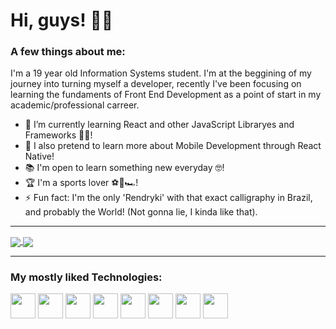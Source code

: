 # **Hi, guys!** 👋🏽

### A few things about me: 
I'm a 19 year old Information Systems student. I'm at the beggining of my journey into turning myself a developer, recently I've been focusing on learning the fundaments of Front End Development as a point of start in my academic/professional carreer. 

- 🌱 I’m currently learning React and other JavaScript Libraryes and Frameworks 👨‍💻!
- 📱 I also pretend to learn more about Mobile Development through React Native!
- 📚 I'm open to learn something new everyday 🤓!
- 🏆 I'm a sports lover ⚽🏈🏎!
- ⚡ Fun fact: I'm the only 'Rendryki' with that exact calligraphy in Brazil, and probably the World! (Not gonna lie, I kinda like that).

---------------------------------------------------------------

<a href='https://github.com/Rendryki/github-readme-stats'> 
  <img align="center" src='https://github-readme-stats.vercel.app/api?username=Rendryki&show_icons=true&theme=gotham' />
</a>
<a href='https://github.com/Rendryki/github-readme-stats'> 
  <img align="center" src='https://github-readme-stats.vercel.app/api/top-langs/?username=Rendryki&langs_count=5&layout=compact' />
</a>

---------------------------------------------------------------

### My mostly liked Technologies:
<div>    
  <img width='40px' src="https://cdn.jsdelivr.net/gh/devicons/devicon/icons/react/react-original.svg" />         
  <img width='40px' src="https://cdn.jsdelivr.net/gh/devicons/devicon/icons/javascript/javascript-plain.svg" />
  <img width='40px' src="https://cdn.jsdelivr.net/gh/devicons/devicon/icons/html5/html5-plain.svg" />
  <img width='40px' src="https://cdn.jsdelivr.net/gh/devicons/devicon/icons/css3/css3-plain.svg" />
  <img width='40px' src="https://cdn.jsdelivr.net/gh/devicons/devicon/icons/bootstrap/bootstrap-plain.svg" />
  <img width='40px' src="https://cdn.jsdelivr.net/gh/devicons/devicon/icons/csharp/csharp-line.svg" />
  <img width='40px' src="https://cdn.jsdelivr.net/gh/devicons/devicon/icons/python/python-original.svg" />
  <img width='40px' src="https://cdn.jsdelivr.net/gh/devicons/devicon/icons/php/php-plain.svg" />          
</div>     
